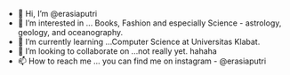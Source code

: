 - 👋 Hi, I’m @erasiaputri
- 👀 I’m interested in ... Books, Fashion and especially Science - astrology, geology, and oceanography.
- 🌱 I’m currently learning ...Computer Science at Universitas Klabat.
- 💞️ I’m looking to collaborate on ...not really yet. hahaha
- 📫 How to reach me ... you can find me on instagram - @erasiaputri

<!---
erasiaputri/erasiaputri is a ✨ special ✨ repository because its `README.md` (this file) appears on your GitHub profile.
You can click the Preview link to take a look at your changes.
--->
